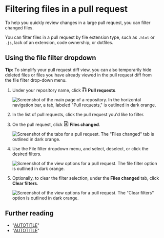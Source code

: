 # Filtering files in a pull request

To help you quickly review changes in a large pull request, you can filter changed files.

You can filter files in a pull request by file extension type, such as `.html` or `.js`, lack of an extension, code ownership, or dotfiles.

## Using the file filter dropdown

<div class="ghd-spotlight ghd-spotlight-tip border rounded-1 my-3 p-3 f5 color-border-accent-emphasis color-bg-accent">

**Tip:** To simplify your pull request diff view, you can also temporarily hide deleted files or files you have already viewed in the pull request diff from the file filter drop-down menu.

</div>

1. Under your repository name, click <svg version="1.1" width="16" height="16" viewBox="0 0 16 16" class="octicon octicon-git-pull-request" aria-hidden="true"><path d="M1.5 3.25a2.25 2.25 0 1 1 3 2.122v5.256a2.251 2.251 0 1 1-1.5 0V5.372A2.25 2.25 0 0 1 1.5 3.25Zm5.677-.177L9.573.677A.25.25 0 0 1 10 .854V2.5h1A2.5 2.5 0 0 1 13.5 5v5.628a2.251 2.251 0 1 1-1.5 0V5a1 1 0 0 0-1-1h-1v1.646a.25.25 0 0 1-.427.177L7.177 3.427a.25.25 0 0 1 0-.354ZM3.75 2.5a.75.75 0 1 0 0 1.5.75.75 0 0 0 0-1.5Zm0 9.5a.75.75 0 1 0 0 1.5.75.75 0 0 0 0-1.5Zm8.25.75a.75.75 0 1 0 1.5 0 .75.75 0 0 0-1.5 0Z"></path></svg> **Pull requests**.

   ![Screenshot of the main page of a repository. In the horizontal navigation bar, a tab, labeled "Pull requests," is outlined in dark orange.](/assets/images/help/repository/repo-tabs-pull-requests.png)

1. In the list of pull requests, click the pull request you'd like to filter.
1. On the pull request, click <svg version="1.1" width="16" height="16" viewBox="0 0 16 16" class="octicon octicon-file-diff" aria-hidden="true"><path d="M1 1.75C1 .784 1.784 0 2.75 0h7.586c.464 0 .909.184 1.237.513l2.914 2.914c.329.328.513.773.513 1.237v9.586A1.75 1.75 0 0 1 13.25 16H2.75A1.75 1.75 0 0 1 1 14.25Zm1.75-.25a.25.25 0 0 0-.25.25v12.5c0 .138.112.25.25.25h10.5a.25.25 0 0 0 .25-.25V4.664a.25.25 0 0 0-.073-.177l-2.914-2.914a.25.25 0 0 0-.177-.073ZM8 3.25a.75.75 0 0 1 .75.75v1.5h1.5a.75.75 0 0 1 0 1.5h-1.5v1.5a.75.75 0 0 1-1.5 0V7h-1.5a.75.75 0 0 1 0-1.5h1.5V4A.75.75 0 0 1 8 3.25Zm-3 8a.75.75 0 0 1 .75-.75h4.5a.75.75 0 0 1 0 1.5h-4.5a.75.75 0 0 1-.75-.75Z"></path></svg> **Files changed**.

   ![Screenshot of the tabs for a pull request. The "Files changed" tab is outlined in dark orange.](/assets/images/help/pull_requests/pull-request-tabs-changed-files.png)
1. Use the File filter dropdown menu, and select, deselect, or click the desired filters.

   ![Screenshot of the view options for a pull request. The file filter option is outlined in dark orange.](/assets/images/help/pull_requests/file-filter-option.png)

1. Optionally, to clear the filter selection, under the **Files changed** tab, click **Clear filters**.

   ![Screenshot of the view options for a pull request. The "Clear filters" option is outlined in dark orange.](/assets/images/help/pull_requests/clear-file-filter.png)

## Further reading

- "[AUTOTITLE](/pull-requests/collaborating-with-pull-requests/proposing-changes-to-your-work-with-pull-requests/about-comparing-branches-in-pull-requests)"
- "[AUTOTITLE](/pull-requests/collaborating-with-pull-requests/reviewing-changes-in-pull-requests/finding-changed-methods-and-functions-in-a-pull-request)"
